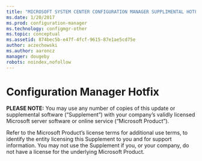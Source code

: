 ```yaml
---
title: "MICROSOFT SYSTEM CENTER CONFIGURATION MANAGER SUPPLIMENTAL HOTFIX"
ms.date: 1/20/2017
ms.prod: configuration-manager
ms.technology: configmgr-other
ms.topic: conceptual
ms.assetid: 874bec5b-e47f-4fcf-9615-87e1ae5cd75e
author: aczechowski
ms.author: aaroncz
manager: dougeby
robots: noindex,nofollow
---
```


# Configuration Manager Hotfix
**PLEASE NOTE:** You may use any number of copies of this update or supplemental software (“Supplement”) with your company’s validly licensed Microsoft server software or online service (“Microsoft Product”).

Refer to the Microsoft Product’s license terms for additional use terms, to identify the entity licensing this Supplement to you and for support information. You may not use the Supplement if you, or your company, do not have a license for the underlying Microsoft Product.
